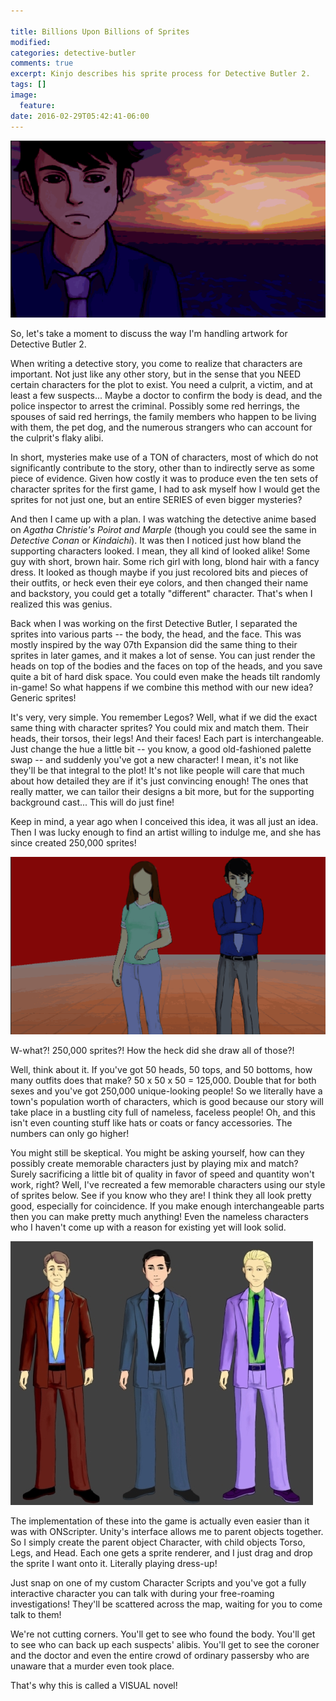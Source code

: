 ```yaml
---

title: Billions Upon Billions of Sprites
modified:
categories: detective-butler
comments: true
excerpt: Kinjo describes his sprite process for Detective Butler 2.
tags: []
image:
  feature:
date: 2016-02-29T05:42:41-06:00
---
```


![ocean](/images/ocean.gif)

So, let's take a moment to discuss the way I'm handling artwork for Detective Butler 2.

When writing a detective story, you come to realize that characters are important. Not just like any other story, but in the sense that you NEED certain characters for the plot to exist. You need a culprit, a victim, and at least a few suspects... Maybe a doctor to confirm the body is dead, and the police inspector to arrest the criminal. Possibly some red herrings, the spouses of said red herrings, the family members who happen to be living with them, the pet dog, and the numerous strangers who can account for the culprit's flaky alibi.

In short, mysteries make use of a TON of characters, most of which do not significantly contribute to the story, other than to indirectly serve as some piece of evidence. Given how costly it was to produce even the ten sets of character sprites for the first game, I had to ask myself how I would get the sprites for not just one, but an entire SERIES of even bigger mysteries?

And then I came up with a plan. I was watching the detective anime based on _Agatha Christie's Poirot and Marple_ (though you could see the same in _Detective Conan_ or _Kindaichi_). It was then I noticed just how bland the supporting characters looked. I mean, they all kind of looked alike! Some guy with short, brown hair. Some rich girl with long, blond hair with a fancy dress. It looked as though maybe if you just recolored bits and pieces of their outfits, or heck even their eye colors, and then changed their name and backstory, you could get a totally "different" character.
That's when I realized this was genius.

Back when I was working on the first Detective Butler, I separated the sprites into various parts -- the body, the head, and the face. This was mostly inspired by the way 07th Expansion did the same thing to their sprites in later games, and it makes a lot of sense. You can just render the heads on top of the bodies and the faces on top of the heads, and you save quite a bit of hard disk space. You could even make the heads tilt randomly in-game!
So what happens if we combine this method with our new idea? Generic sprites!

It's very, very simple. You remember Legos? Well, what if we did the exact same thing with character sprites? You could mix and match them. Their heads, their torsos, their legs! And their faces! Each part is interchangeable. Just change the hue a little bit -- you know, a good old-fashioned palette swap -- and suddenly you've got a new character!
I mean, it's not like they'll be that integral to the plot! It's not like people will care that much about how detailed they are if it's just convincing enough! The ones that really matter, we can tailor their designs a bit more, but for the supporting background cast... This will do just fine!

Keep in mind, a year ago when I conceived this idea, it was all just an idea. Then I was lucky enough to find an artist willing to indulge me, and she has since created 250,000 sprites!

![generic-sprites](/images/generic-people.gif)

W-what?! 250,000 sprites?! How the heck did she draw all of those?!

Well, think about it. If you've got 50 heads, 50 tops, and 50 bottoms, how many outfits does that make? 50 x 50 x 50 = 125,000. Double that for both sexes and you've got 250,000 unique-looking people! So we literally have a town's population worth of characters, which is good because our story will take place in a bustling city full of nameless, faceless people! Oh, and this isn't even counting stuff like hats or coats or fancy accessories. The numbers can only go higher!

You might still be skeptical. You might be asking yourself, how can they possibly create memorable characters just by playing mix and match? Surely sacrificing a little bit of quality in favor of speed and quantity won't work, right? Well, I've recreated a few memorable characters using our style of sprites below. See if you know who they are!
I think they all look pretty good, especially for coincidence. If you make enough interchangeable parts then you can make pretty much anything! Even the nameless characters who I haven't come up with a reason for existing yet will look solid.

![generic-sprites](/images/generic-characters.jpg)

The implementation of these into the game is actually even easier than it was with ONScripter. Unity's interface allows me to parent objects together. So I simply create the parent object Character, with child objects Torso, Legs, and Head. Each one gets a sprite renderer, and I just drag and drop the sprite I want onto it. Literally playing dress-up!

Just snap on one of my custom Character Scripts and you've got a fully interactive character you can talk with during your free-roaming investigations! They'll be scattered across the map, waiting for you to come talk to them!

We're not cutting corners. You'll get to see who found the body. You'll get to see who can back up each suspects' alibis. You'll get to see the coroner and the doctor and even the entire crowd of ordinary passersby who are unaware that a murder even took place.

That's why this is called a VISUAL novel!

